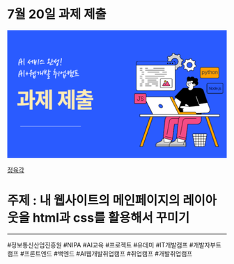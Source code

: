 # 7월 20일 과제 제출

![Alt text](image-1.png)

[정육각](https://www.jeongyookgak.com/index)

# 주제 : 내 웹사이트의 메인페이지의 레이아웃을 html과 css를 활용해서 꾸미기



* * *

#정보통신산업진흥원 #NIPA #AI교육 #프로젝트 #유데미 #IT개발캠프 #개발자부트캠프 #프론트엔드 #백엔드 #AI웹개발취업캠프 #취업캠프 #개발취업캠프   
